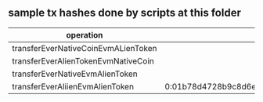 ## sample tx hashes done by scripts at this folder

| operation                           | event address                                                      | deployEvent Tx Hash                                              | evm tx hash                                                        |
| ----------------------------------- | ------------------------------------------------------------------ | ---------------------------------------------------------------- | ------------------------------------------------------------------ |
| transferEverNativeCoinEvmALienToken |                                                                    |                                                                  |                                                                    |
| transferEverAlienTokenEvmNativeCoin |                                                                    |                                                                  |                                                                    |
| transferEverNativeEvmAlienToken     |                                                                    |                                                                  |                                                                    |
| transferEverAliienEvmAlienToken     | 0:01b78d4728b9c8d6e8be5c5ea2637864f945009693d5c808fb173fe433b5221c | f0b90e4b37c6d68482586ad5eae3b012504629677d6dff2574f5f077db45e889 | 0xa5d3b0c8d14b7dae3f8ea5fc5b18224a57fda1ae3567ff9e89f851a6eff1cace |
